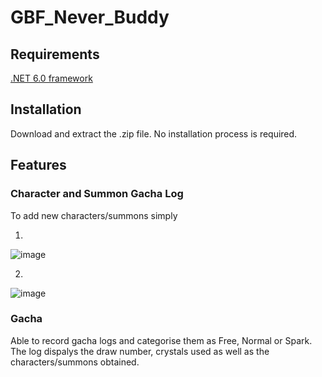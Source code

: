 # GBF_Never_Buddy

## Requirements
[.NET 6.0 framework](https://dotnet.microsoft.com/en-us/download/dotnet/6.0, ".NET 6 Framework") 

## Installation
Download and extract the .zip file. No installation process is required.  

## Features

### Character and Summon Gacha Log
To add new characters/summons simply

1. 
![image](https://user-images.githubusercontent.com/88888289/223291413-c6435130-3a14-419f-b043-5ebbaa57e158.png) 

2.
![image](https://user-images.githubusercontent.com/88888289/223291559-585499dc-1ae5-4aa2-92c1-671cba54295a.png)

### Gacha
Able to record gacha logs and categorise them as Free, Normal or Spark. The log dispalys the draw number, crystals used as well as the characters/summons obtained.

 

